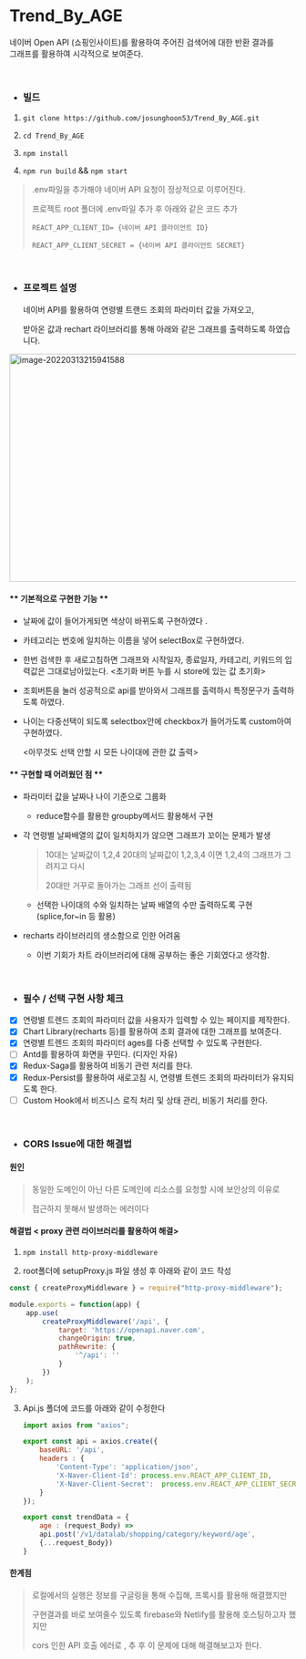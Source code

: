 # Trend_By_AGE
네이버 Open API (쇼핑인사이트)를 활용하여 주어진 검색어에 대한 반환 결과를<br/> 그래프를 활용하여 시각적으로 보여준다.
&nbsp;

&nbsp;
- ### 빌드 

1. `git clone https://github.com/josunghoon53/Trend_By_AGE.git`

2. `cd Trend_By_AGE` 

3. `npm install`

4. `npm run build` && `npm start` 

   

> .env파일을 추가해야 네이버 API 요청이 정상적으로 이루어진다.
>
> 프로젝트 root 폴더에 .env파일 추가 후 아래와 같은 코드 추가
>
> `REACT_APP_CLIENT_ID= {네이버 API 클라이언트 ID}`
>
> `REACT_APP_CLIENT_SECRET = {네이버 API 클라이언트 SECRET}  `

&nbsp;

- ### 프로젝트 설명

  네이버 API를 활용하여 연령별 트랜드 조회의 파라미터 값을 가져오고, 

  받아온 값과 rechart 라이브러리를 통해 아래와 같은 그래프를 출력하도록 하였습니다.

<img src="https://user-images.githubusercontent.com/54616153/158067098-a3693143-9948-4514-a9dd-1a1b9640bd16.png" 
     alt="image-20220313215941588" width = 600 height = 400 />


#### ** 기본적으로 구현한 기능 ** 

- 날짜에 값이 들어가게되면 색상이 바뀌도록 구현하였다 .

- 카테고리는 번호에 일치하는 이름을 넣어 selectBox로 구현하였다.

- 한번 검색한 후 새로고침하면 그래프와 시작일자, 종료일자, 카테고리, 키워드의 입력값은 그대로남아있는다. <초기화 버튼 누를 시 store에 있는 값 초기화>

- 조회버튼을 눌러 성공적으로 api를 받아와서 그래프를 출력하시 특정문구가 출력하도록 하였다.

- 나이는 다중선택이 되도록  selectbox안에 checkbox가 들어가도록 custom아여 구현하였다.

  <아무것도 선택 안할 시 모든 나이대에 관한 값 출력>

  

#### ** 구현할 때 어려웠던 점 ** 

- 파라미터 값을 날짜나 나이 기준으로 그룹화 

  - reduce함수를 활용한 groupby메서드 활용해서 구현

- 각 연령별 날짜배열의 값이 일치하지가 않으면 그래프가 꼬이는 문제가 발생 

  > 10대는 날짜값이 1,2,4  20대의 날짜값이 1,2,3,4 이면 1,2,4의 그래프가 그려지고 다시 
  >
  > 20대만 거꾸로 돌아가는 그래프 선이 출력됨

  - 선택한 나이대의 수와 일치하는 날짜 배열의 수만 출력하도록 구현 (splice,for~in 등 활용)

- recharts 라이브러리의 생소함으로 인한 어려움

  - 이번 기회가 차트 라이브러리에 대해 공부하는 좋은 기회였다고 생각함.

  

  &nbsp;

- ### 필수 / 선택 구현 사항 체크

- [x] 연령별 트렌드 조회의 파라미터 값을 사용자가 입력할 수 있는 페이지를 제작한다.
- [x] Chart Library(recharts 등)를 활용하여 조회 결과에 대한 그래프를 보여준다.
- [x] 연령별 트렌드 조회의 파라미터 ages를 다중 선택할 수 있도록 구현한다.
- [ ] Antd를 활용하여 화면을 꾸민다. (디자인 자유)
- [x] Redux-Saga를 활용하여 비동기 관련 처리를 한다.
- [x] Redux-Persist를 활용하여 새로고침 시, 연령별 트렌드 조회의 파라미터가 유지되도록 한다.
- [ ] Custom Hook에서 비즈니스 로직 처리 및 상태 관리, 비동기 처리를 한다.

&nbsp;

- ### CORS Issue에 대한 해결법

  

#### 원인 

> 동일한 도메인이 아닌 다른 도메인에 리소스를 요청할 시에 보안상의 이유로 
>
> 접근하지 못해서 발생하는 에러이다 



#### 해결법 < proxy 관련 라이브러리를 활용하여 해결>

1. `npm install http-proxy-middleware` 

2.  root폴더에 setupProxy.js 파일 생성 후 아래와 같이 코드 작성 

   ```javascript
   const { createProxyMiddleware } = require("http-proxy-middleware");
   
   module.exports = function(app) {
       app.use(
           createProxyMiddleware('/api', {
               target: 'https://openapi.naver.com',
               changeOrigin: true,
               pathRewrite: {
                   '^/api': '' 
               }
           })
       );
   };
   ```

 3. Api.js 폴더에 코드를 아래와 같이 수정한다

    ```javascript
    import axios from "axios";
    
    export const api = axios.create({
    	baseURL: '/api',
    	headers : {
    		'Content-Type': 'application/json',
    		'X-Naver-Client-Id': process.env.REACT_APP_CLIENT_ID,
    		'X-Naver-Client-Secret':  process.env.REACT_APP_CLIENT_SECRET,
    	}
    });
    
    export const trendData = {
    	age : (request_Body) => 
    	api.post('/v1/datalab/shopping/category/keyword/age',
    	{...request_Body})
    }
    ```

    



#### 한계점

> 로컬에서의 실행은 정보를 구글링을 통해 수집해, 프록시를 활용해 해결했지만 
>
> 구현결과를 바로 보여줄수 있도록 firebase와 Netlify를 활용해 호스팅하고자 했지만 
>
> cors 인한 API 호출 에러로 , 추 후 이 문제에 대해 해결해보고자 한다. 









